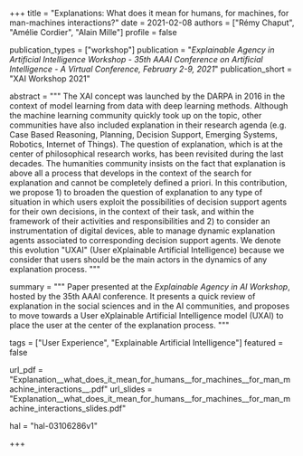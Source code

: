 +++
title = "Explanations: What does it mean for humans, for machines, for man-machines interactions?"
date = 2021-02-08
authors = ["Rémy Chaput", "Amélie Cordier", "Alain Mille"]
profile = false

publication_types = ["workshop"]
publication = "*Explainable Agency in Artificial Intelligence Workshop - 35th AAAI Conference on Artificial Intelligence - A Virtual Conference, February 2-9, 2021*"
publication_short = "XAI Workshop 2021"

abstract = """
The XAI concept was launched by the DARPA in 2016 in the context of model learning from data with deep learning methods. 
Although the machine learning community quickly took up on the topic, other communities have also included explanation 
in their research agenda (e.g. Case Based Reasoning, Planning, Decision Support, Emerging Systems, Robotics, Internet 
of Things). The question of explanation, which is at the center of philosophical research works, has been revisited 
during the last decades. The humanities community insists on the fact that explanation is above all a process that 
develops in the context of the search for explanation and cannot be completely defined a priori. In this contribution, 
we propose 1) to broaden the question of explanation to any type of situation in which users exploit the possibilities 
of decision support agents for their own decisions, in the context of their task, and within the framework of their 
activities and responsibilities and 2) to consider an instrumentation of digital devices, able to manage dynamic 
explanation agents associated to corresponding decision support agents. We denote this evolution "UXAI" (User 
eXplainable Artificial Intelligence) because we consider that users should be the main actors in the dynamics of any 
explanation process.
"""

summary = """
Paper presented at the *Explainable Agency in AI Workshop*, hosted by the 35th AAAI conference. It presents a quick
review of explanation in the social sciences and in the AI communities, and proposes to move towards a
User eXplainable Artificial Intelligence model (UXAI) to place the user at the center of the explanation process.
"""

tags = ["User Experience", "Explainable Artificial Intelligence"]
featured = false

url_pdf = "Explanation__what_does_it_mean_for_humans__for_machines__for_man_machine_interactions__.pdf"
url_slides = "Explanation__what_does_it_mean_for_humans__for_machines__for_man_machine_interactions_slides.pdf"

hal = "hal-03106286v1"

+++
